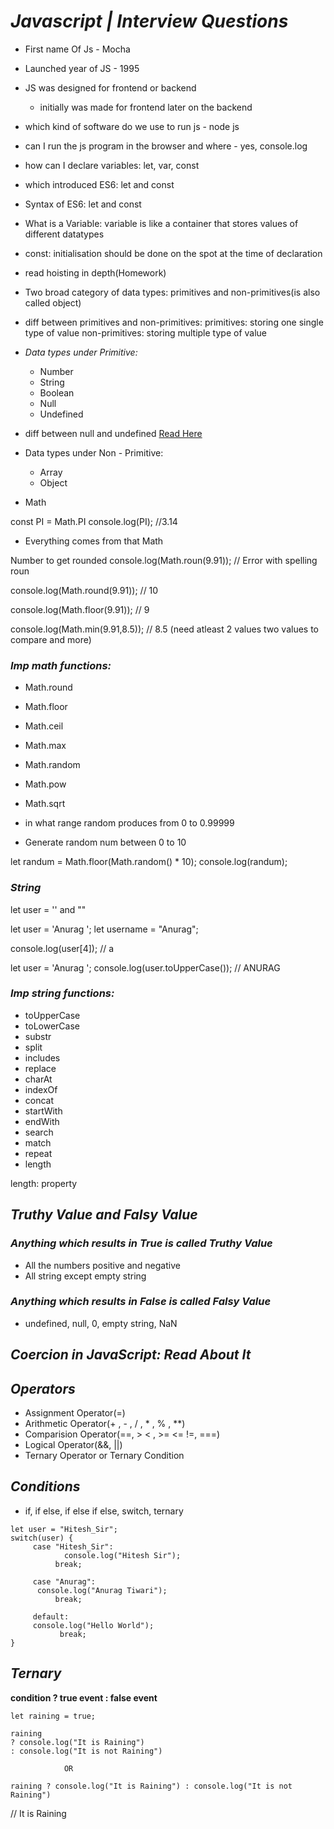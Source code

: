# _Javascript | Interview Questions_
- First name Of Js  - Mocha

- Launched year of JS - 1995

- JS was designed for frontend or backend 
   - initially was made for frontend later on the backend

- which kind of software do we use to run js - node js

- can I run the js program in the browser and where - yes, console.log

- how can I declare variables: let, var, const

- which introduced ES6: let and const

- Syntax of ES6: let and const

- What is a Variable: variable is like a container that stores values of different datatypes

- const: initialisation should be done on the spot at the time of declaration

- read hoisting in depth(Homework)

- Two broad category of data types: primitives and non-primitives(is also called object)

- diff between primitives and non-primitives:
  primitives: storing one single type of value
  non-primitives: storing multiple type of value

- _Data types under Primitive:_
  - Number
  - String 
  - Boolean
  - Null
  - Undefined

- diff between null and undefined
  [Read Here](https://www.geeksforgeeks.org/undefined-vs-null-in-javascript/#:~:text=Definition%3A,not%20exist%20in%20the%20compiler.)

- Data types under Non - Primitive:
  - Array
  - Object

- Math

const PI = Math.PI
console.log(PI);
//3.14

  - Everything comes from that Math

Number to get rounded
console.log(Math.roun(9.91));
// Error with spelling roun

console.log(Math.round(9.91));
// 10

console.log(Math.floor(9.91));
// 9

console.log(Math.min(9.91,8.5));
// 8.5 (need atleast 2 values two values to compare and more)

### _Imp math functions:_
- Math.round
- Math.floor
- Math.ceil
- Math.max
- Math.random
- Math.pow
- Math.sqrt

- in what range random produces from 0 to 0.99999

- Generate random num between 0 to 10

let randum = Math.floor(Math.random() * 10);
console.log(randum);

### _String_

let user = '' and  ""

let user = 'Anurag ';
let username = "Anurag";

console.log(user[4]);
// a

let user = 'Anurag ';
console.log(user.toUpperCase());
// ANURAG 

### _Imp string functions:_
 -  toUpperCase
 -  toLowerCase
 -  substr
 -  split
 -  includes
 -  replace
 -  charAt
 -  indexOf
 -  concat
 -  startWith
 -  endWith
 -  search
 -  match
 -  repeat
 -  length

length: property

## _Truthy Value and Falsy Value_

### _Anything which results in True is called Truthy Value_  
- All the numbers positive and negative
- All string except empty string

### _Anything which results in False is called Falsy Value_
- undefined, null, 0, empty string, NaN

## _Coercion in JavaScript:  Read About It_

## _Operators_
   - Assignment Operator(=)
   - Arithmetic Operator(+ , - , / , * , % , **)
   - Comparision Operator(==, > < , >= <= !=, ===)
   - Logical Operator(&&, ||)
   - Ternary Operator or Ternary Condition

## _Conditions_

   - if, if else, if else if else, switch, ternary
```
let user = "Hitesh_Sir";
switch(user) {
     case "Hitesh_Sir":
     	    console.log("Hitesh Sir");
          break;

     case "Anurag":
	  console.log("Anurag Tiwari");
          break;

	 default:
	 console.log("Hello World");
		   break;
}
```
## _Ternary_
<b>condition ? true event : false event</b>

```
let raining = true;

raining 
? console.log("It is Raining")
: console.log("It is not Raining")

			OR

raining ? console.log("It is Raining") : console.log("It is not Raining")
```
// It is Raining  




  






 










 



